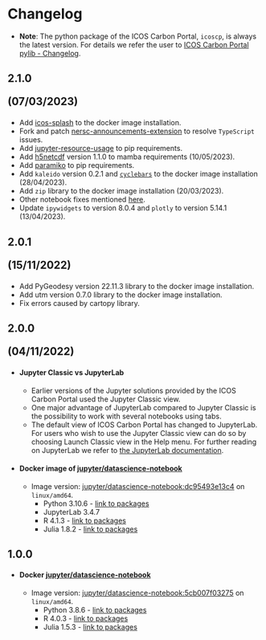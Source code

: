 # Changelog

 - **Note**: The python package of the ICOS Carbon Portal, `icoscp`, is always the latest version. For details we refer the user to [ICOS Carbon Portal pylib - Changelog](https://icos-carbon-portal.github.io/pylib/changelog/).

## 2.1.0 <p>(07/03/2023)</p>
- Add [icos-splash](https://github.com/ZogopZ/icos-splash) to the docker
  image installation.
- Fork and patch [nersc-announcements-extension](
https://github.com/ZogopZ/nersc-refresh-announcements) to resolve `TypeScript`
issues.
- Add [jupyter-resource-usage](
https://github.com/jupyter-server/jupyter-resource-usage) to pip 
requirements.
- Add [h5netcdf](https://pypi.org/project/h5netcdf/) version 1.1.0 to mamba requirements (10/05/2023).
- Add [paramiko](https://github.com/paramiko/paramiko) to pip requirements.
- Add `kaleido` version 0.2.1 and [`cyclebars`](https://github.com/klavere/cyclebars) to the docker image installation (28/04/2023).
- Add `zip` library to the docker image installation (20/03/2023).
- Other notebook fixes mentioned [here](
https://github.com/ICOS-Carbon-Portal/jupyter/issues/262).
- Update `ipywidgets` to version 8.0.4 and `plotly` to version 5.14.1 (13/04/2023).

## 2.0.1 <p>(15/11/2022)</p>
- Add PyGeodesy version 22.11.3 library to the docker image installation.
- Add utm version 0.7.0 library to the docker image installation.
- Fix errors caused by cartopy library.

## 2.0.0 <p>(04/11/2022)</p>
- #### Jupyter Classic vs JupyterLab
    - Earlier versions of the Jupyter solutions provided by the ICOS Carbon Portal used the Jupyter Classic view. 
    - One major advantage of JupyterLab compared to Jupyter Classic is the possibility to work with several notebooks using tabs.
    - The default view of ICOS Carbon Portal has changed to JupyterLab. For users who wish to use the Jupyter Classic view can do so by choosing Launch Classic view in the Help menu.
	  For further reading on JupyterLab we refer to [the JupyterLab documentation](https://jupyterlab.readthedocs.io/en/stable/).

		 	 
	 
-  #### Docker image of [jupyter/datascience-notebook](https://jupyter-docker-stacks.readthedocs.io/en/latest/using/selecting.html#jupyter-datascience-notebook) 
     - Image version: [jupyter/datascience-notebook:dc95493e13c4](https://hub.docker.com/layers/jupyter/datascience-notebook/dc95493e13c4/images/sha256-731da3b2844e168d677e622d6ce127e790117e291c57933deefd93bc5f79217d?context=explore) on `linux/amd64`.
		- Python 3.10.6 - [link to packages](https://github.com/jupyter/docker-stacks/wiki/x86_64-datascience-notebook-dc95493e13c4#python-packages)  
		- JupyterLab 3.4.7
		- R 4.1.3 - [link to packages](https://github.com/jupyter/docker-stacks/wiki/x86_64-datascience-notebook-dc95493e13c4#r-packages)
		- Julia 1.8.2 - [link to packages](https://github.com/jupyter/docker-stacks/wiki/x86_64-datascience-notebook-dc95493e13c4#julia-packages)
 
	 
## 1.0.0
 - #### Docker [jupyter/datascience-notebook](https://jupyter-docker-stacks.readthedocs.io/en/latest/using/selecting.html#jupyter-datascience-notebook) 
	- Image version: [jupyter/datascience-notebook:5cb007f03275](https://hub.docker.com/layers/jupyter/datascience-notebook/5cb007f03275/images/sha256-e6d5c7d595d25f6ec7a894d8fcc7cb4b542c28f65fb71cdf0cb9b77f0ce0ddd0?context=explore) on `linux/amd64`.
		- Python 3.8.6 - [link to packages](https://github.com/jupyter/docker-stacks/wiki/datascience-notebook-5cb007f03275#python-packages)  
		- R 4.0.3 - [link to packages](https://github.com/jupyter/docker-stacks/wiki/datascience-notebook-5cb007f03275#r-packages)
		- Julia 1.5.3 - [link to packages](https://github.com/jupyter/docker-stacks/wiki/datascience-notebook-5cb007f03275#julia-packages)
 